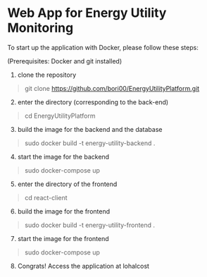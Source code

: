 # Web App for Energy Utility Monitoring

To start up the application with Docker, please follow these steps:

(Prerequisites: Docker and git installed)

1. clone the repository
> git clone https://github.com/bori00/EnergyUtilityPlatform.git


2. enter the directory (corresponding to the back-end)
> cd EnergyUtilityPlatform


3. build the image for the backend and the database
> sudo docker build -t energy-utility-backend .


4. start the image for the backend
> sudo docker-compose up


5. enter the directory of the frontend
> cd react-client


6. build the image for the frontend
> sudo docker build -t energy-utility-frontend .


7. start the image for the frontend
> sudo docker-compose up


8. Congrats! Access the application at lohalcost
